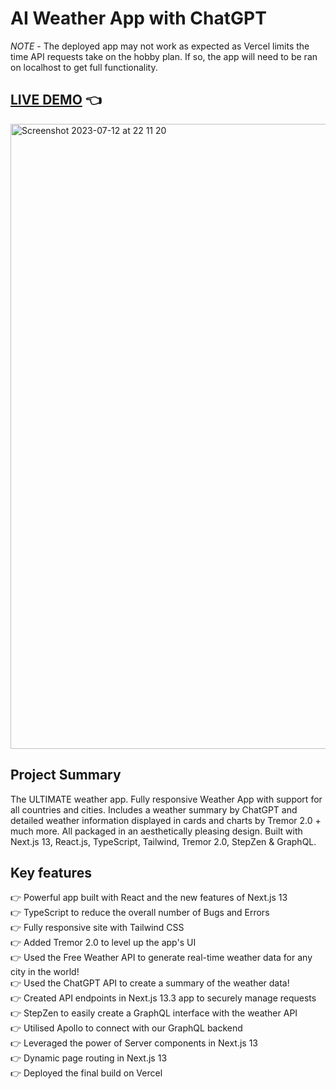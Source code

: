 # AI Weather App with ChatGPT

_NOTE_ - The deployed app may not work as expected as Vercel limits the time API requests take on the hobby plan. If so, the app will need to be ran on localhost to get full functionality.

## [LIVE DEMO](ai-weather-h6oa261ko-ssgkash-gmailcom.vercel.app) :point_left:

<img width="1000" alt="Screenshot 2023-07-12 at 22 11 20" src="https://github.com/shivsgkashyap/ai-weather-app/assets/89941894/edb81474-15d0-45af-8d54-6031abaaf7df">

## Project Summary


The ULTIMATE weather app. Fully responsive Weather App with support for all countries and cities. Includes a weather summary by ChatGPT and detailed weather information displayed in cards and charts by Tremor 2.0 + much more. All packaged in an aesthetically pleasing design. Built with Next.js 13, React.js, TypeScript, Tailwind, Tremor 2.0, StepZen & GraphQL.

## Key features

👉 Powerful app built with React and the new features of Next.js 13  
👉 TypeScript to reduce the overall number of Bugs and Errors  
👉 Fully responsive site with Tailwind CSS  
👉 Added Tremor 2.0 to level up the app's UI  
👉 Used the Free Weather API to generate real-time weather data for any city in the world!  
👉 Used the ChatGPT API to create a summary of the weather data!  
👉 Created API endpoints in Next.js 13.3 app to securely manage requests  
👉 StepZen to easily create a GraphQL interface with the weather API  
👉 Utilised Apollo to connect with our GraphQL backend  
👉 Leveraged the power of Server components in Next.js 13  
👉 Dynamic page routing in Next.js 13  
👉 Deployed the final build on Vercel
